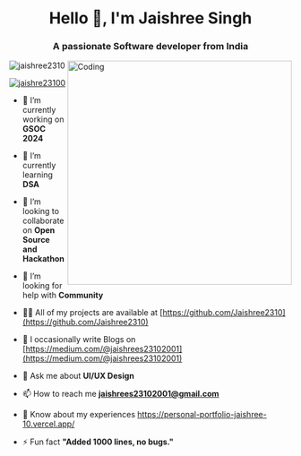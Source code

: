 <h1 align="center">Hello 👋, I'm Jaishree Singh</h1>
<h3 align="center">A passionate Software developer from India</h3>
<img align="right" alt="Coding" width="400" src="https://camo.githubusercontent.com/691cdc5f9c4dc0e88650b97d480af9237d9422963bd1184f95e00087d3aa8bbd/68747470733a2f2f692e696d6775722e636f6d2f72486c456444712e676966">

<p align="left"> <img src="https://komarev.com/ghpvc/?username=jaishree2310&label=Profile%20views&color=0e75b6&style=flat" alt="jaishree2310" /> </p>

<p align="left"> <a href="https://twitter.com/jaishre23100" target="blank"><img src="https://img.shields.io/twitter/follow/jaishre23100?logo=twitter&style=for-the-badge" alt="jaishre23100" /></a> </p>

- 🔭 I’m currently working on **GSOC 2024**

- 🌱 I’m currently learning **DSA**

- 👯 I’m looking to collaborate on **Open Source and Hackathon**

- 🤝 I’m looking for help with **Community**

- 👨‍💻 All of my projects are available at [https://github.com/Jaishree2310](https://github.com/Jaishree2310)

- 📝 I occasionally write Blogs on [https://medium.com/@jaishrees23102001](https://medium.com/@jaishrees23102001)

- 💬 Ask me about **UI/UX Design**

- 📫 How to reach me **jaishrees23102001@gmail.com**

- 📄 Know about my experiences https://personal-portfolio-jaishree-10.vercel.app/

- ⚡ Fun fact **"Added 1000 lines, no bugs."**












